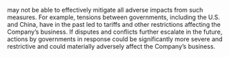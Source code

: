 may not be able to effectively mitigate all adverse impacts from such measures. For example, tensions between governments,
including the U.S. and China, have in the past led to tariffs and other restrictions affecting the Company’s business. If disputes
and conflicts further escalate in the future, actions by governments in response could be significantly more severe and restrictive
and could materially adversely affect the Company’s business.